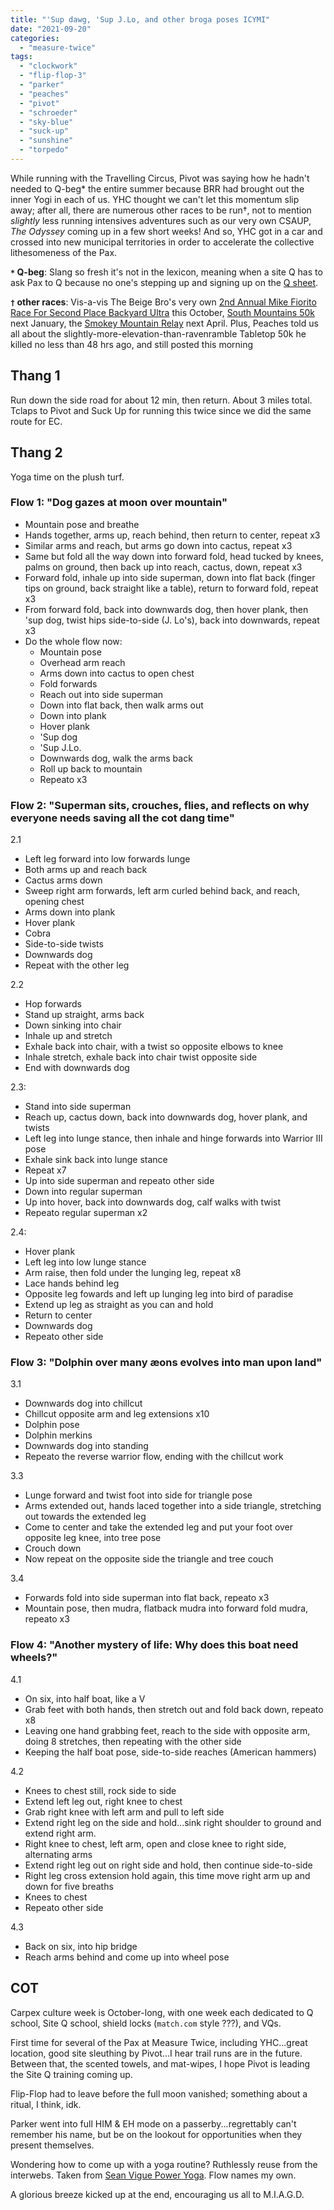 ```yaml
---
title: "'Sup dawg, 'Sup J.Lo, and other broga poses ICYMI"
date: "2021-09-20"
categories: 
  - "measure-twice"
tags: 
  - "clockwork"
  - "flip-flop-3"
  - "parker"
  - "peaches"
  - "pivot"
  - "schroeder"
  - "sky-blue"
  - "suck-up"
  - "sunshine"
  - "torpedo"
---
```


While running with the Travelling Circus, Pivot was saying how he hadn't needed to Q-beg\* the entire summer because BRR had brought out the inner Yogi in each of us. YHC thought we can't let this momentum slip away; after all, there are numerous other races to be run†, not to mention _slightly_ less running intensives adventures such as our very own CSAUP, _The Odyssey_ coming up in a few short weeks! And so, YHC got in a car and crossed into new municipal territories in order to accelerate the collective lithesomeness of the Pax.

**`*` Q-beg**: Slang so fresh it's not in the lexicon, meaning when a site Q has to ask Pax to Q because no one's stepping up and signing up on the [Q sheet](https://docs.google.com/spreadsheets/d/1MjgZwuKGFcbxxCzHF9_wtdMM7x78_410A8BrbedpyD8/edit#gid=0).

**`†` other races**: Vis-a-vis The Beige Bro's very own [2nd Annual Mike Fiorito Race For Second Place Backyard Ultra](https://docs.google.com/document/d/1DJSjGyfVKm67ztWDKrMYldNyWoZ-S1Hw-L_3dKFLFF0/edit?usp=sharing) this October, [South Mountains 50k](https://www.tanawhaadventures.com/southmountainsmarathons) next January, the [Smokey Mountain Relay](https://smokymountainrelay.com/) next April. Plus, Peaches told us all about the slightly-more-elevation-than-ravenramble Tabletop 50k he killed no less than 48 hrs ago, and still posted this morning

## Thang 1

Run down the side road for about 12 min, then return. About 3 miles total. Tclaps to Pivot and Suck Up for running this twice since we did the same route for EC.

## Thang 2

Yoga time on the plush turf.

### Flow 1: "Dog gazes at moon over mountain"

- Mountain pose and breathe
- Hands together, arms up, reach behind, then return to center, repeat x3
- Similar arms and reach, but arms go down into cactus, repeat x3
- Same but fold all the way down into forward fold, head tucked by knees, palms on ground, then back up into reach, cactus, down, repeat x3
- Forward fold, inhale up into side superman, down into flat back (finger tips on ground, back straight like a table), return to forward fold, repeat x3
- From forward fold, back into downwards dog, then hover plank, then 'sup dog, twist hips side-to-side (J. Lo's), back into downwards, repeat x3
- Do the whole flow now:
    - Mountain pose
    - Overhead arm reach
    - Arms down into cactus to open chest
    - Fold forwards
    - Reach out into side superman
    - Down into flat back, then walk arms out
    - Down into plank
    - Hover plank
    - 'Sup dog
    - 'Sup J.Lo.
    - Downwards dog, walk the arms back
    - Roll up back to mountain
    - Repeato x3

### Flow 2: "Superman sits, crouches, flies, and reflects on why everyone needs saving all the cot dang time"

2.1

- Left leg forward into low forwards lunge
- Both arms up and reach back
- Cactus arms down
- Sweep right arm forwards, left arm curled behind back, and reach, opening chest
- Arms down into plank
- Hover plank
- Cobra
- Side-to-side twists
- Downwards dog
- Repeat with the other leg

2.2

- Hop forwards
- Stand up straight, arms back
- Down sinking into chair
- Inhale up and stretch
- Exhale back into chair, with a twist so opposite elbows to knee
- Inhale stretch, exhale back into chair twist opposite side
- End with downwards dog

2.3:

- Stand into side superman
- Reach up, cactus down, back into downwards dog, hover plank, and twists
- Left leg into lunge stance, then inhale and hinge forwards into Warrior III pose
- Exhale sink back into lunge stance
- Repeat x7
- Up into side superman and repeato other side
- Down into regular superman
- Up into hover, back into downwards dog, calf walks with twist
- Repeato regular superman x2

2.4:

- Hover plank
- Left leg into low lunge stance
- Arm raise, then fold under the lunging leg, repeat x8
- Lace hands behind leg
- Opposite leg fowards and left up lunging leg into bird of paradise
- Extend up leg as straight as you can and hold
- Return to center
- Downwards dog
- Repeato other side

### Flow 3: "Dolphin over many æons evolves into man upon land"

3.1

- Downwards dog into chillcut
- Chillcut opposite arm and leg extensions x10
- Dolphin pose
- Dolphin merkins
- Downwards dog into standing
- Repeato the reverse warrior flow, ending with the chillcut work

3.3

- Lunge forward and twist foot into side for triangle pose
- Arms extended out, hands laced together into a side triangle, stretching out towards the extended leg
- Come to center and take the extended leg and put your foot over opposite leg knee, into tree pose
- Crouch down
- Now repeat on the opposite side the triangle and tree couch

3.4

- Forwards fold into side superman into flat back, repeato x3
- Mountain pose, then mudra, flatback mudra into forward fold mudra, repeato x3

### Flow 4: "Another mystery of life: Why does this boat need wheels?"

4.1

- On six, into half boat, like a V
- Grab feet with both hands, then stretch out and fold back down, repeato x8
- Leaving one hand grabbing feet, reach to the side with opposite arm, doing 8 stretches, then repeating with the other side
- Keeping the half boat pose, side-to-side reaches (American hammers)

4.2

- Knees to chest still, rock side to side
- Extend left leg out, right knee to chest
- Grab right knee with left arm and pull to left side
- Extend right leg on the side and hold...sink right shoulder to ground and extend right arm.
- Right knee to chest, left arm, open and close knee to right side, alternating arms
- Extend right leg out on right side and hold, then continue side-to-side
- Right leg cross extension hold again, this time move right arm up and down for five breaths
- Knees to chest
- Repeato other side

4.3

- Back on six, into hip bridge
- Reach arms behind and come up into wheel pose

## COT

Carpex culture week is October-long, with one week each dedicated to Q school, Site Q school, shield locks (`match.com` style ???), and VQs.

First time for several of the Pax at Measure Twice, including YHC...great location, good site sleuthing by Pivot...I hear trail runs are in the future. Between that, the scented towels, and mat-wipes, I hope Pivot is leading the Site Q training coming up.

Flip-Flop had to leave before the full moon vanished; something about a ritual, I think, idk.

Parker went into full HIM & EH mode on a passerby...regrettably can't remember his name, but be on the lookout for opportunities when they present themselves.

Wondering how to come up with a yoga routine? Ruthlessly reuse from the interwebs. Taken from [Sean Vigue Power Yoga](https://www.youtube.com/watch?v=Kx4MfjYxWMc). Flow names my own.

A glorious breeze kicked up at the end, encouraging us all to M.I.A.G.D.
